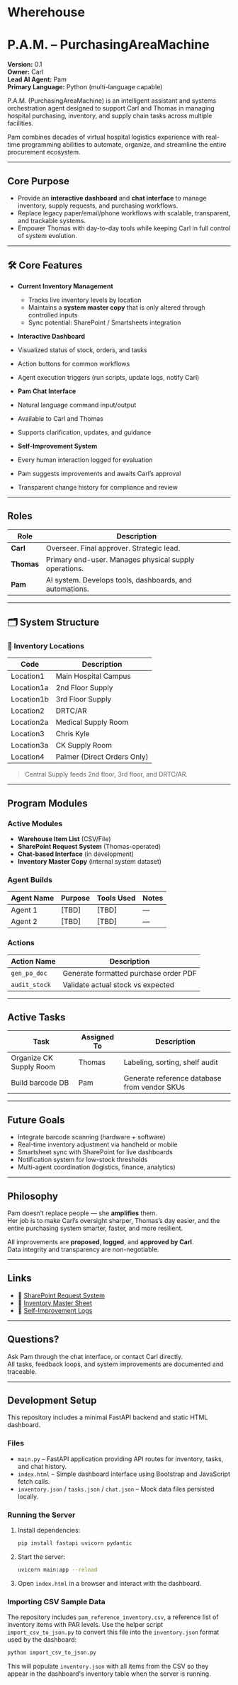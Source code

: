 # Wherehouse
# P.A.M. – PurchasingAreaMachine

**Version:** 0.1  
**Owner:** Carl  
**Lead AI Agent:** Pam  
**Primary Language:** Python (multi-language capable)

P.A.M. (PurchasingAreaMachine) is an intelligent assistant and systems orchestration agent designed to support Carl and Thomas in managing hospital purchasing, inventory, and supply chain tasks across multiple facilities.

Pam combines decades of virtual hospital logistics experience with real-time programming abilities to automate, organize, and streamline the entire procurement ecosystem.

---

## Core Purpose

- Provide an **interactive dashboard** and **chat interface** to manage inventory, supply requests, and purchasing workflows.
- Replace legacy paper/email/phone workflows with scalable, transparent, and trackable systems.
- Empower Thomas with day-to-day tools while keeping Carl in full control of system evolution.

---

## 🛠️ Core Features

- **Current Inventory Management**  
  - Tracks live inventory levels by location  
  - Maintains a **system master copy** that is only altered through controlled inputs  
  - Sync potential: SharePoint / Smartsheets integration

-  **Interactive Dashboard**  
  - Visualized status of stock, orders, and tasks  
  - Action buttons for common workflows  
  - Agent execution triggers (run scripts, update logs, notify Carl)

-  **Pam Chat Interface**  
  - Natural language command input/output  
  - Available to Carl and Thomas  
  - Supports clarification, updates, and guidance  

-  **Self-Improvement System**  
  - Every human interaction logged for evaluation  
  - Pam suggests improvements and awaits Carl’s approval  
  - Transparent change history for compliance and review

---

##  Roles

| Role     | Description                                                  |
|----------|--------------------------------------------------------------|
| **Carl** | Overseer. Final approver. Strategic lead.                    |
| **Thomas** | Primary end-user. Manages physical supply operations.        |
| **Pam**  | AI system. Develops tools, dashboards, and automations.      |

---

## 🗂️ System Structure

### 📁 Inventory Locations

| Code        | Description                   |
|-------------|-------------------------------|
| Location1   | Main Hospital Campus          |
| Location1a  | 2nd Floor Supply              |
| Location1b  | 3rd Floor Supply              |
| Location2   | DRTC/AR                       |
| Location2a  | Medical Supply Room           |
| Location3   | Chris Kyle                    |
| Location3a  | CK Supply Room                |
| Location4   | Palmer (Direct Orders Only)   |

> Central Supply feeds 2nd floor, 3rd floor, and DRTC/AR.

---

## Program Modules

### Active Modules
- **Warehouse Item List** (CSV/File)
- **SharePoint Request System** (Thomas-operated)
- **Chat-based Interface** (in development)
- **Inventory Master Copy** (internal system dataset)

### Agent Builds

| Agent Name | Purpose           | Tools Used     | Notes          |
|------------|------------------|----------------|----------------|
| Agent 1    | [TBD]            | [TBD]          | —              |
| Agent 2    | [TBD]            | [TBD]          | —              |

### Actions

| Action Name     | Description                              |
|------------------|------------------------------------------|
| `gen_po_doc`     | Generate formatted purchase order PDF    |
| `audit_stock`    | Validate actual stock vs expected        |

---

## Active Tasks

| Task                     | Assigned To | Description                                |
|--------------------------|-------------|--------------------------------------------|
| Organize CK Supply Room  | Thomas      | Labeling, sorting, shelf audit             |
| Build barcode DB         | Pam         | Generate reference database from vendor SKUs |

---

## Future Goals

- Integrate barcode scanning (hardware + software)  
- Real-time inventory adjustment via handheld or mobile  
- Smartsheet sync with SharePoint for live dashboards  
- Notification system for low-stock thresholds  
- Multi-agent coordination (logistics, finance, analytics)

---

##  Philosophy

Pam doesn’t replace people — she **amplifies** them.  
Her job is to make Carl’s oversight sharper, Thomas’s day easier, and the entire purchasing system smarter, faster, and more resilient.

All improvements are **proposed**, **logged**, and **approved by Carl**.  
Data integrity and transparency are non-negotiable.

---

##  Links

- 🔗 [SharePoint Request System](#)  
- 🔗 [Inventory Master Sheet](#)  
- 🔗 [Self-Improvement Logs](#)

---

##  Questions?

Ask Pam through the chat interface, or contact Carl directly.  
All tasks, feedback loops, and system improvements are documented and traceable.

---

## Development Setup

This repository includes a minimal FastAPI backend and static HTML dashboard.

### Files
- `main.py` – FastAPI application providing API routes for inventory, tasks, and chat history.
- `index.html` – Simple dashboard interface using Bootstrap and JavaScript fetch calls.
- `inventory.json` / `tasks.json` / `chat.json` – Mock data files persisted locally.

### Running the Server
1. Install dependencies:
   ```bash
   pip install fastapi uvicorn pydantic
   ```
2. Start the server:
   ```bash
   uvicorn main:app --reload
   ```
3. Open `index.html` in a browser and interact with the dashboard.

### Importing CSV Sample Data

The repository includes `pam_reference_inventory.csv`, a reference list of
inventory items with PAR levels. Use the helper script `import_csv_to_json.py`
to convert this file into the `inventory.json` format used by the dashboard:

```bash
python import_csv_to_json.py
```

This will populate `inventory.json` with all items from the CSV so they appear
in the dashboard's inventory table when the server is running.

